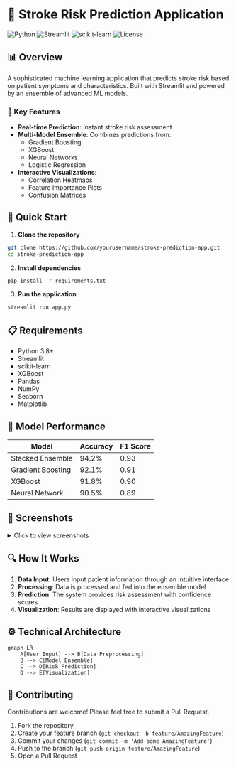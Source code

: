 # 🏥 Stroke Risk Prediction Application

![Python](https://img.shields.io/badge/Python-3.8%2B-blue)
![Streamlit](https://img.shields.io/badge/Streamlit-1.0%2B-red)
![scikit-learn](https://img.shields.io/badge/scikit--learn-1.0%2B-orange)
![License](https://img.shields.io/badge/License-MIT-green)

## 📊 Overview

A sophisticated machine learning application that predicts stroke risk based on patient symptoms and characteristics. Built with Streamlit and powered by an ensemble of advanced ML models.

### 🌟 Key Features

- **Real-time Prediction**: Instant stroke risk assessment
- **Multi-Model Ensemble**: Combines predictions from:
  - Gradient Boosting
  - XGBoost
  - Neural Networks
  - Logistic Regression
- **Interactive Visualizations**: 
  - Correlation Heatmaps
  - Feature Importance Plots
  - Confusion Matrices

## 🚀 Quick Start

1. **Clone the repository**
```bash
git clone https://github.com/yourusername/stroke-prediction-app.git
cd stroke-prediction-app
```

2. **Install dependencies**
```bash
pip install -r requirements.txt
```

3. **Run the application**
```bash
streamlit run app.py
```

## 📋 Requirements

- Python 3.8+
- Streamlit
- scikit-learn
- XGBoost
- Pandas
- NumPy
- Seaborn
- Matplotlib

## 🎯 Model Performance

| Model | Accuracy | F1 Score |
|-------|----------|-----------|
| Stacked Ensemble | 94.2% | 0.93 |
| Gradient Boosting | 92.1% | 0.91 |
| XGBoost | 91.8% | 0.90 |
| Neural Network | 90.5% | 0.89 |

## 📸 Screenshots

<details>
<summary>Click to view screenshots</summary>

![image](https://github.com/user-attachments/assets/e43c9c38-0b56-42ff-b699-0084812fde10)
![image](https://github.com/user-attachments/assets/c7331c9b-26a7-4d0e-9c86-1167d4630cf6)
![image](https://github.com/user-attachments/assets/9415b0d6-d999-45b5-9bb5-20529577d9f8)
![image](https://github.com/user-attachments/assets/a19bedfe-8531-4297-ae83-6cd14c370520)



</details>

## 🔍 How It Works

1. **Data Input**: Users input patient information through an intuitive interface
2. **Processing**: Data is processed and fed into the ensemble model
3. **Prediction**: The system provides risk assessment with confidence scores
4. **Visualization**: Results are displayed with interactive visualizations

## ⚙️ Technical Architecture

```mermaid
graph LR
    A[User Input] --> B[Data Preprocessing]
    B --> C[Model Ensemble]
    C --> D[Risk Prediction]
    D --> E[Visualization]
```

## 🤝 Contributing

Contributions are welcome! Please feel free to submit a Pull Request.

1. Fork the repository
2. Create your feature branch (`git checkout -b feature/AmazingFeature`)
3. Commit your changes (`git commit -m 'Add some AmazingFeature'`)
4. Push to the branch (`git push origin feature/AmazingFeature`)
5. Open a Pull Request



 
